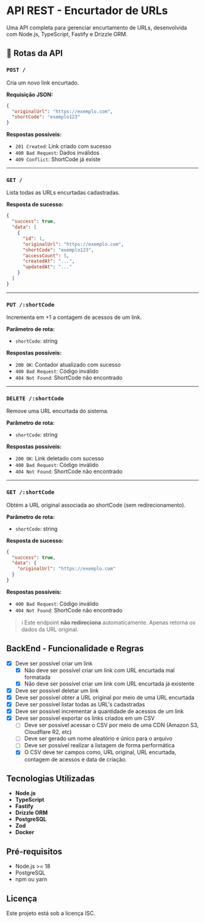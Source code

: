 # API REST - Encurtador de URLs

Uma API completa para gerenciar encurtamento de URLs, desenvolvida com Node.js, TypeScript, Fastify e Drizzle ORM.

## 📌 Rotas da API

### `POST /`

Cria um novo link encurtado.

**Requisição JSON:**

```json
{
  "originalUrl": "https://exemplo.com",
  "shortCode": "exemplo123"
}
```

**Respostas possíveis:**

- `201 Created`: Link criado com sucesso
- `400 Bad Request`: Dados inválidos
- `409 Conflict`: ShortCode já existe

---

### `GET /`

Lista todas as URLs encurtadas cadastradas.

**Resposta de sucesso:**

```json
{
  "success": true,
  "data": [
    {
      "id": 1,
      "originalUrl": "https://exemplo.com",
      "shortCode": "exemplo123",
      "accessCount": 5,
      "createdAt": "...",
      "updatedAt": "..."
    }
  ]
}
```

---

### `PUT /:shortCode`

Incrementa em +1 a contagem de acessos de um link.

**Parâmetro de rota:**

- `shortCode`: string

**Respostas possíveis:**

- `200 OK`: Contador atualizado com sucesso
- `400 Bad Request`: Código inválido
- `404 Not Found`: ShortCode não encontrado

---

### `DELETE /:shortCode`

Remove uma URL encurtada do sistema.

**Parâmetro de rota:**

- `shortCode`: string

**Respostas possíveis:**

- `200 OK`: Link deletado com sucesso
- `400 Bad Request`: Código inválido
- `404 Not Found`: ShortCode não encontrado

---

### `GET /:shortCode`

Obtém a URL original associada ao shortCode (sem redirecionamento).

**Parâmetro de rota:**

- `shortCode`: string

**Resposta de sucesso:**

```json
{
  "success": true,
  "data": {
    "originalUrl": "https://exemplo.com"
  }
}
```

**Respostas possíveis:**

- `400 Bad Request`: Código inválido
- `404 Not Found`: ShortCode não encontrado

> ℹ️ Este endpoint **não redireciona** automaticamente. Apenas retorna os dados da URL original.

## BackEnd - Funcionalidade e Regras

- [x] Deve ser possível criar um link
  - [x] Não deve ser possível criar um link com URL encurtada mal formatada
  - [x] Não deve ser possível criar um link com URL encurtada já existente
- [x] Deve ser possível deletar um link
- [x] Deve ser possível obter a URL original por meio de uma URL encurtada
- [x] Deve ser possível listar todas as URL's cadastradas
- [x] Deve ser possível incrementar a quantidade de acessos de um link
- [x] Deve ser possível exportar os links criados em um CSV
  - [ ] Deve ser possível acessar o CSV por meio de uma CDN (Amazon S3, Cloudflare R2, etc)
  - [ ] Deve ser gerado um nome aleatório e único para o arquivo
  - [ ] Deve ser possível realizar a listagem de forma performática
  - [x] O CSV deve ter campos como, URL original, URL encurtada, contagem de acessos e data de criação.

## Tecnologias Utilizadas

- **Node.js**
- **TypeScript**
- **Fastify**
- **Drizzle ORM**
- **PostgreSQL**
- **Zod**
- **Docker**

## Pré-requisitos

- Node.js >= 18
- PostgreSQL
- npm ou yarn

## Licença

Este projeto está sob a licença ISC.
